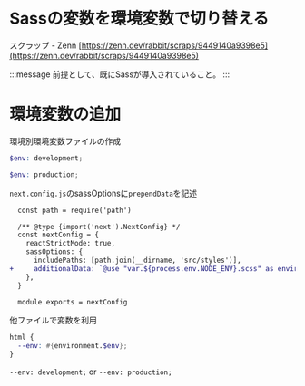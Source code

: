 # Sassの変数を環境変数で切り替える

スクラップ - Zenn
[https://zenn.dev/rabbit/scraps/9449140a9398e5](https://zenn.dev/rabbit/scraps/9449140a9398e5)

:::message
前提として、既にSassが導入されていること。
:::

# 環境変数の追加
環境別環境変数ファイルの作成

```scss:src/styles/var.development.scss
$env: development;
```

```scss:src/styles/var.production.scss
$env: production;
```

`next.config.js`のsassOptionsに`prependData`を記述

```diff js:next.config.js
  const path = require('path')

  /** @type {import('next').NextConfig} */
  const nextConfig = {
    reactStrictMode: true,
    sassOptions: {
      includePaths: [path.join(__dirname, 'src/styles')],
+     additionalData: `@use "var.${process.env.NODE_ENV}.scss" as environment;`,
    },
  }

  module.exports = nextConfig
```

他ファイルで変数を利用

```scss:src/styles/globals.scss
html {
  --env: #{environment.$env};
}
```
`--env: development;` or `--env: production;`
